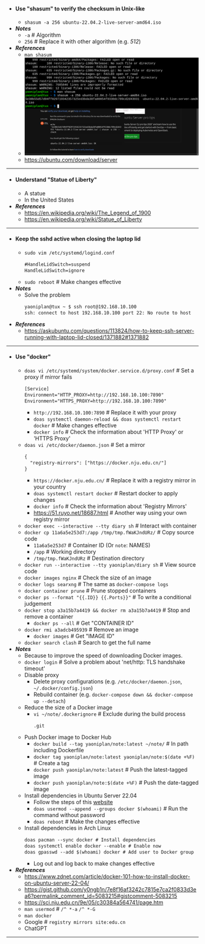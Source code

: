 - #### Use "shasum" to verify the checksum in Unix-like
    - `shasum -a 256 ubuntu-22.04.2-live-server-amd64.iso`
- ***Notes***
    - `-a` # Algorithm
    - `256` # Replace it with other algorithm (e.g. *512*)
- ***References***
    - `man shasum`
    - ![2023-02-26_11:59:36.png](../assets/2023-02-26_11:59:36.png)
    - https://ubuntu.com/download/server
- ---
- #### Understand "Statue of Liberty"
    - A statue
    - In the United States
- ***References***
    - https://en.wikipedia.org/wiki/The_Legend_of_1900
    - https://en.wikipedia.org/wiki/Statue_of_Liberty
- ---
- #### Keep the sshd active when closing the laptop lid
    - `sudo vim /etc/systemd/logind.conf`
      ```
      #HandleLidSwitch=suspend
      HandleLidSwitch=ignore
      ```
    - `sudo reboot` # Make changes effective
- ***Notes***
    - Solve the problem
      ```
      yaoniplan@tux ~ $ ssh root@192.168.10.100
      ssh: connect to host 192.168.10.100 port 22: No route to host
      ```
- ***References***
    - https://askubuntu.com/questions/113824/how-to-keep-ssh-server-running-with-laptop-lid-closed/1371882#1371882
- ---
- #### Use "docker"
    - `doas vi /etc/systemd/system/docker.service.d/proxy.conf` # Set a proxy if mirror fails
      ```
      [Service]
      Environment="HTTP_PROXY=http://192.168.10.100:7890"
      Environment="HTTPS_PROXY=http://192.168.10.100:7890"
      ```
        - `http://192.168.10.100:7890` # Replace it with your proxy
        - `doas systemctl daemon-reload && doas systemctl restart docker` # Make changes effective
        - `docker info` # Check the information about 'HTTP Proxy' or 'HTTPS Proxy'
    - `doas vi /etc/docker/daemon.json` # Set a mirror
      ```
      {
        "registry-mirrors": ["https://docker.nju.edu.cn/"]
      }
      ```
        - `https://docker.nju.edu.cn/` # Replace it with a registry mirror in your country
        - `doas systemctl restart docker` # Restart docker to apply changes
        - `docker info` # Check the information about 'Registry Mirrors'
        - https://51.ruyo.net/18687.html # Another way using your own registry mirror
    - `docker exec --interactive --tty diary sh` # Interact with container
    - `docker cp 11a6a5e253d7:/app /tmp/tmp.fWaKJndURz/` # Copy source code
        - `11a6a5e253d7` # Container ID (Or `note`: NAMES)
        - `/app` # Working directory
        - `/tmp/tmp.fWaKJndURz` # Destination directory
    - `docker run --interactive --tty yaoniplan/diary sh` # View source code
    - `docker images nginx` # Check the size of an image
    - `docker logs searxng` # The same as `docker-compose logs`
    - `docker container prune` # Prune stopped containers
    - `docker ps --format "{{.ID}} {{.Ports}}"` # To write a conditional judgement
    - `docker stop a3a15b7a4419 && docker rm a3a15b7a4419` # Stop and remove a container
        - `docker ps --all` # Get "CONTAINER ID"
    - `docker rmi a3adcb495939` # Remove an image
        - `docker images` # Get "IMAGE ID"
    - `docker search clash` # Search to get the full name
- ***Notes***
    - Because to improve the speed of downloading Docker images.
    - `docker login` # Solve a problem about 'net/http: TLS handshake timeout'
    - Disable proxy
        - Delete proxy configurations (e.g. `/etc/docker/daemon.json`, `~/.docker/config.json`)
        - Rebuild container (e.g. `docker-compose down && docker-compose up --detach`)
    - Reduce the size of a Docker image
        - `vi ~/note/.dockerignore` # Exclude during the build process
          ```
          .git
          ```
    - Push Docker image to Docker Hub
        - `docker build --tag yaoniplan/note:latest ~/note/` # In path including Dockerfile
        - `docker tag yaoniplan/note:latest yaoniplan/note:$(date +%F)` # Create a tag
        - `docker push yaoniplan/note:latest` # Push the latest-tagged image
        - `docker push yaoniplan/note:$(date +%F)` # Push the date-tagged image
    - Install dependencies in Ubuntu Server 22.04
        - Follow the steps of this [website](https://docs.docker.com/engine/install/ubuntu/)
        - `doas usermod --append --groups docker $(whoami)` # Run the command without password
        - `doas reboot` # Make the changes effective
    - Install dependencies in Arch Linux
      ```
      doas pacman --sync docker # Install dependencies
      doas systemctl enable docker --enable # Enable now
      doas gpasswd --add $(whoami) docker # Add user to Docker group
      ```
        - Log out and log back to make changes effective
- ***References***
    - https://www.zdnet.com/article/docker-101-how-to-install-docker-on-ubuntu-server-22-04/
    - https://gist.github.com/y0ngb1n/7e8f16af3242c7815e7ca2f0833d3ea6?permalink_comment_id=5083215#gistcomment-5083215
    - https://sci.nju.edu.cn/9e/05/c30384a564741/page.htm
    - `man usermod` # `/^ *-a` `/^ *-G`
    - `man docker`
    - Google # `registry mirrors site:edu.cn`
    - ChatGPT
- ---
